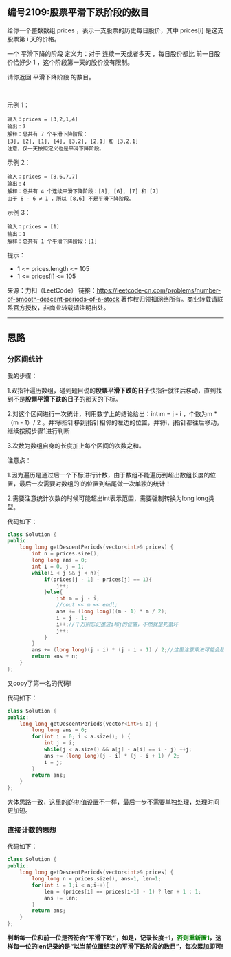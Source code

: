 ## 编号2109:股票平滑下跌阶段的数目

给你一个整数数组 prices ，表示一支股票的历史每日股价，其中 prices[i] 是这支股票第 i 天的价格。

一个 平滑下降的阶段 定义为：对于 连续一天或者多天 ，每日股价都比 前一日股价恰好少 1 ，这个阶段第一天的股价没有限制。

请你返回 平滑下降阶段 的数目。

 

示例 1：
```
输入：prices = [3,2,1,4]
输出：7
解释：总共有 7 个平滑下降阶段：
[3], [2], [1], [4], [3,2], [2,1] 和 [3,2,1]
注意，仅一天按照定义也是平滑下降阶段。
```
示例 2：
```
输入：prices = [8,6,7,7]
输出：4
解释：总共有 4 个连续平滑下降阶段：[8], [6], [7] 和 [7]
由于 8 - 6 ≠ 1 ，所以 [8,6] 不是平滑下降阶段。
```
示例 3：
```
输入：prices = [1]
输出：1
解释：总共有 1 个平滑下降阶段：[1] 
```
提示：

* 1 <= prices.length <= 105
* 1 <= prices[i] <= 105

来源：力扣（LeetCode）
链接：https://leetcode-cn.com/problems/number-of-smooth-descent-periods-of-a-stock
著作权归领扣网络所有。商业转载请联系官方授权，非商业转载请注明出处。

---
## 思路

### 分区间统计

我的步骤：

1.双指针遍历数组，碰到题目说的**股票平滑下跌的日子**快指针就往后移动，直到找到不是**股票平滑下跌的日子**的那天的下标。

2.对这个区间进行一次统计，利用数学上的结论给出：int m = j - i ，个数为m * （m - 1）/ 2 。并将i指针移到j指针相邻的左边的位置，并将i，j指针都往后移动，继续按照步骤1进行判断

3.次数为数组自身的长度加上每个区间的次数之和。

注意点：

1.因为遍历是通过后一个下标进行计数，由于数组不能遍历到超出数组长度的位置，最后一次需要对数组的i的位置到结尾做一次单独的统计！

2.需要注意统计次数的时候可能超出int表示范围，需要强制转换为long long类型。

代码如下：
```c++
class Solution {
public:
    long long getDescentPeriods(vector<int>& prices) {
        int n = prices.size();
        long long ans = 0;
        int i = 0, j = 1;
        while(i < j && j < n){
            if(prices[j - 1] - prices[j] == 1){
                j++;
            }else{
                int m = j - i;
                //cout << m << endl;
                ans += (long long)((m - 1) * m / 2);
                i = j - 1;
                i++;//千万别忘记推进i和j的位置，不然就是死循环
                j++;
            }
        }
        ans += (long long)(j - i) * (j - i - 1) / 2;//这里注意乘法可能会超出int能表示的范围
        return ans + n;
    }
};
```


又copy了第一名的代码!

代码如下：
```c++
class Solution {
public:
    long long getDescentPeriods(vector<int>& a) {
        long long ans = 0;
        for(int i = 0; i < a.size(); ) {
            int j = i;
            while(j < a.size() && a[j] - a[i] == i - j) ++j;
            ans += (long long)(j - i) * (j - i + 1) / 2;
            i = j;
        }
        return ans;
    }
};
```

大体思路一致，这里的j的初值设置不一样，最后一步不需要单独处理，处理时间更加短。

### 直接计数的思想

代码如下：
```c++
class Solution {
public:
    long long getDescentPeriods(vector<int>& prices) {
        long long n = prices.size(), ans=1, len=1;
        for(int i = 1;i < n;i++){
            len = (prices[i] == prices[i-1] - 1) ? len + 1 : 1;
            ans += len;
        }
        return ans;
    }
};
```

**判断每一位和前一位是否符合”平滑下跌“，如是，记录长度+1，<span style="color:green">否则重新置1</span>，这样每一位的len记录的是“以当前位置结束的平滑下跌阶段的数目”，每次累加即可!**